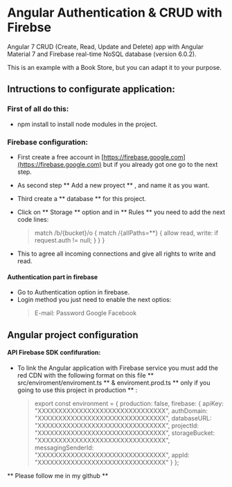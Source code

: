 # Angular Authentication & CRUD with Firebse
Angular 7 CRUD (Create, Read, Update and Delete) app with Angular Material 7 and Firebase real-time NoSQL database (version 6.0.2).

This is an example with a Book Store, but you can adapt it to your purpose.

## Intructions to configurate application:
### First of all do this:
- npm install to install node modules in the project.
### Firebase configuration:
-  First create a free account in [https://firebase.google.com](https://firebase.google.com) but if you already got one go to the next step.
-   As second step ** Add a new proyect ** , and name it as you want.
-  Third create a ** database ** for this project.
- Click on ** Storage ** option and in ** Rules ** you need to add the next code lines:

	>  match /b/{bucket}/o {
     match /{allPaths=**} {
	     allow read, write: if request.auth != null;
	   }
	   }
	 }

- This to agree all incoming connections and give all rights to write and read.

#### Authentication part in firebase
- Go to Authentication option in firebase.
- Login method you just need to enable the next optios:
	> E-mail: Password
	> Google
	> Facebook

## Angular project configuration

#### API Firebase SDK confifuration:

- To link the Angular application with Firebase service you must add the red CDN with the following format on this file ** src/enviroment/enviroment.ts **  & enviroment.prod.ts ** only if you going to use this project in production ** :
	> export const environment = {
  production: false,
  firebase: {
    apiKey: "XXXXXXXXXXXXXXXXXXXXXXXXXXXXXXX",
    authDomain: "XXXXXXXXXXXXXXXXXXXXXXXXXXXXXXX",
    databaseURL: "XXXXXXXXXXXXXXXXXXXXXXXXXXXXXXX",
    projectId: "XXXXXXXXXXXXXXXXXXXXXXXXXXXXXXX",
    storageBucket: "XXXXXXXXXXXXXXXXXXXXXXXXXXXXXXX",
    messagingSenderId: "XXXXXXXXXXXXXXXXXXXXXXXXXXXXXXX",
    appId: "XXXXXXXXXXXXXXXXXXXXXXXXXXXXXXX"
  }
};


** Please follow me in my github **

